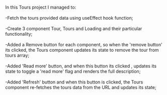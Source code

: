 In this Tours project I managed to:<br>
<br>-Fetch the tours provided data using useEffect hook function;<br>
<br>-Create 3 component Tour, Tours and Loading and their particular functionality;<br>
<br>-Added a Remove button for each component, so when the 'remove button' its clicked, the Tours component updates its state to remove the tour from tours array;<br>
<br>-Added 'Read more' button, and when this button its clicked , updates its state to toggle a 'read more' flag and renders the full description;<br>
<br>-Added 'Refresh' button and when this button is clicked, the Tours component re-fetches the tours data from the URL and updates its state;<br>
